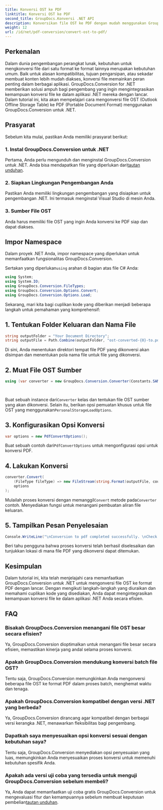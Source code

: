 ```yaml
---
title: Konversi OST ke PDF
linktitle: Konversi OST ke PDF
second_title: GroupDocs.Konversi .NET API
description: Konversikan file OST ke PDF dengan mudah menggunakan GroupDocs.Conversion untuk .NET. Integrasikan kemampuan konversi file dengan mulus ke dalam aplikasi .NET Anda.
weight: 12
url: /id/net/pdf-conversion/convert-ost-to-pdf/
---
```

## Perkenalan
Dalam dunia pengembangan perangkat lunak, kebutuhan untuk mengkonversi file dari satu format ke format lainnya merupakan kebutuhan umum. Baik untuk alasan kompatibilitas, tujuan pengarsipan, atau sekadar membuat konten lebih mudah diakses, konversi file memainkan peran penting dalam berbagai aplikasi. GroupDocs.Conversion for .NET memberikan solusi ampuh bagi pengembang yang ingin mengintegrasikan kemampuan konversi file ke dalam aplikasi .NET mereka dengan lancar. Dalam tutorial ini, kita akan mempelajari cara mengonversi file OST (Outlook Offline Storage Table) ke PDF (Portable Document Format) menggunakan GroupDocs.Conversion untuk .NET.
## Prasyarat
Sebelum kita mulai, pastikan Anda memiliki prasyarat berikut:
### 1. Instal GroupDocs.Conversion untuk .NET
 Pertama, Anda perlu mengunduh dan menginstal GroupDocs.Conversion untuk .NET. Anda bisa mendapatkan file yang diperlukan dari[tautan unduhan](https://releases.groupdocs.com/conversion/net/).
### 2. Siapkan Lingkungan Pengembangan Anda
Pastikan Anda memiliki lingkungan pengembangan yang disiapkan untuk pengembangan .NET. Ini termasuk menginstal Visual Studio di mesin Anda.
### 3. Sumber File OST
Anda harus memiliki file OST yang ingin Anda konversi ke PDF siap dan dapat diakses.

## Impor Namespace
Dalam proyek .NET Anda, impor namespace yang diperlukan untuk memanfaatkan fungsionalitas GroupDocs.Conversion.

 Sertakan yang diperlukan`using` arahan di bagian atas file C# Anda:
```csharp
using System;
using System.IO;
using GroupDocs.Conversion.FileTypes;
using GroupDocs.Conversion.Options.Convert;
using GroupDocs.Conversion.Options.Load;
```

Sekarang, mari kita bagi cuplikan kode yang diberikan menjadi beberapa langkah untuk pemahaman yang komprehensif:
## 1. Tentukan Folder Keluaran dan Nama File
```csharp
string outputFolder = "Your Document Directory";
string outputFile = Path.Combine(outputFolder, "ost-converted-{0}-to.pdf");
```
Di sini, Anda menentukan direktori tempat file PDF yang dikonversi akan disimpan dan menentukan pola nama file untuk file yang dikonversi.
## 2. Muat File OST Sumber
```csharp
using (var converter = new GroupDocs.Conversion.Converter(Constants.SAMPLE_OST, fileType => fileType == EmailFileType.Ost
																									? new PersonalStorageLoadOptions()
																									: null))
```
 Buat sebuah instance dari`Converter` kelas dan tentukan file OST sumber yang akan dikonversi. Selain itu, berikan opsi pemuatan khusus untuk file OST yang menggunakan`PersonalStorageLoadOptions`.
## 3. Konfigurasikan Opsi Konversi
```csharp
var options = new PdfConvertOptions();
```
 Buat sebuah contoh dari`PdfConvertOptions` untuk mengonfigurasi opsi untuk konversi PDF.
## 4. Lakukan Konversi
```csharp
converter.Convert(
	(FileType fileType) => new FileStream(string.Format(outputFile, counter++), FileMode.Create),
	options
);
```
 Mulailah proses konversi dengan memanggil`Convert` metode pada`Converter` contoh. Menyediakan fungsi untuk menangani pembuatan aliran file keluaran.
## 5. Tampilkan Pesan Penyelesaian
```csharp
Console.WriteLine("\nConversion to pdf completed successfully. \nCheck output in {0}", outputFolder);
```
Beri tahu pengguna bahwa proses konversi telah berhasil diselesaikan dan tunjukkan lokasi di mana file PDF yang dikonversi dapat ditemukan.

## Kesimpulan
Dalam tutorial ini, kita telah menjelajahi cara memanfaatkan GroupDocs.Conversion untuk .NET untuk mengonversi file OST ke format PDF dengan lancar. Dengan mengikuti langkah-langkah yang diuraikan dan memahami cuplikan kode yang disediakan, Anda dapat mengintegrasikan kemampuan konversi file ke dalam aplikasi .NET Anda secara efisien.
## FAQ
### Bisakah GroupDocs.Conversion menangani file OST besar secara efisien?
Ya, GroupDocs.Conversion dioptimalkan untuk menangani file besar secara efisien, memastikan kinerja yang andal selama proses konversi.
### Apakah GroupDocs.Conversion mendukung konversi batch file OST?
Tentu saja, GroupDocs.Conversion memungkinkan Anda mengonversi beberapa file OST ke format PDF dalam proses batch, menghemat waktu dan tenaga.
### Apakah GroupDocs.Conversion kompatibel dengan versi .NET yang berbeda?
Ya, GroupDocs.Conversion dirancang agar kompatibel dengan berbagai versi kerangka .NET, menawarkan fleksibilitas bagi pengembang.
### Dapatkah saya menyesuaikan opsi konversi sesuai dengan kebutuhan saya?
Tentu saja, GroupDocs.Conversion menyediakan opsi penyesuaian yang luas, memungkinkan Anda menyesuaikan proses konversi untuk memenuhi kebutuhan spesifik Anda.
### Apakah ada versi uji coba yang tersedia untuk menguji GroupDocs.Conversion sebelum membeli?
 Ya, Anda dapat memanfaatkan uji coba gratis GroupDocs.Conversion untuk mengevaluasi fitur dan kemampuannya sebelum membuat keputusan pembelian[tautan unduhan](https://releases.groupdocs.com/).